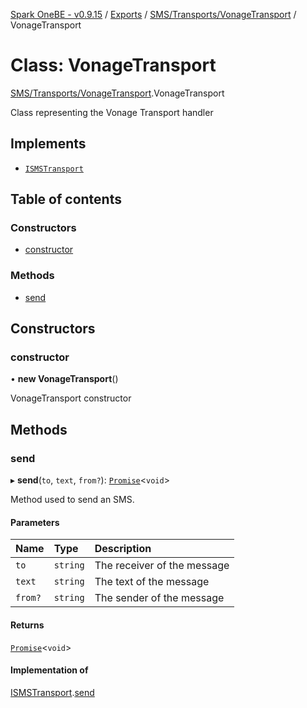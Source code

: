 [Spark OneBE - v0.9.15](../README.md) / [Exports](../modules.md) / [SMS/Transports/VonageTransport](../modules/SMS_Transports_VonageTransport.md) / VonageTransport

# Class: VonageTransport

[SMS/Transports/VonageTransport](../modules/SMS_Transports_VonageTransport.md).VonageTransport

Class representing the Vonage Transport handler

## Implements

- [`ISMSTransport`](../interfaces/SMS_Transports_ISMSTransport.ISMSTransport.md)

## Table of contents

### Constructors

- [constructor](SMS_Transports_VonageTransport.VonageTransport.md#constructor)

### Methods

- [send](SMS_Transports_VonageTransport.VonageTransport.md#send)

## Constructors

### constructor

• **new VonageTransport**()

VonageTransport constructor

## Methods

### send

▸ **send**(`to`, `text`, `from?`): [`Promise`]( https://developer.mozilla.org/en-US/docs/Web/JavaScript/Reference/Global_Objects/Promise )<`void`\>

Method used to send an SMS.

#### Parameters

| Name | Type | Description |
| :------ | :------ | :------ |
| `to` | `string` | The receiver of the message |
| `text` | `string` | The text of the message |
| `from?` | `string` | The sender of the message |

#### Returns

[`Promise`]( https://developer.mozilla.org/en-US/docs/Web/JavaScript/Reference/Global_Objects/Promise )<`void`\>

#### Implementation of

[ISMSTransport](../interfaces/SMS_Transports_ISMSTransport.ISMSTransport.md).[send](../interfaces/SMS_Transports_ISMSTransport.ISMSTransport.md#send)
